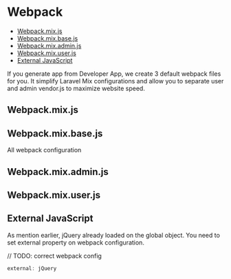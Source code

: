 # Webpack
  - [Webpack.mix.js](#Webpack.mix.js) 
  - [Webpack.mix.base.js](#Webpack.mix.base.js)
  - [Webpack.mix.admin.js](#Webpack.mix.admin.js) 
  - [Webpack.mix.user.js](#Webpack.mix.user.js)
  - [External JavaScript](#External-JavaScript) 

If you generate app from Developer App, we create 3 default webpack files for you. It simplify Laravel Mix configurations and allow you to separate user and admin vendor.js to maximize website speed.

<a name="Webpack.mix.js"></a>
## Webpack.mix.js


<a name="Webpack.mix.base.js"></a>
## Webpack.mix.base.js

All webpack configuration 


<a name="Webpack.mix.admin.js"></a>
## Webpack.mix.admin.js



<a name="Webpack.mix.user.js"></a>
## Webpack.mix.user.js


<a name="External-JavaScript"></a>
## External JavaScript

As mention earlier, jQuery already loaded on the global object. You need to set external property on webpack configuration.

// TODO: correct webpack config
```js
external: jQuery
```

